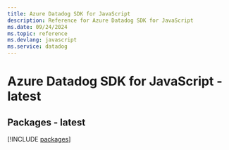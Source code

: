 ```yaml
---
title: Azure Datadog SDK for JavaScript
description: Reference for Azure Datadog SDK for JavaScript
ms.date: 09/24/2024
ms.topic: reference
ms.devlang: javascript
ms.service: datadog
---
```

# Azure Datadog SDK for JavaScript - latest
## Packages - latest
[!INCLUDE [packages](datadog-index.md)]